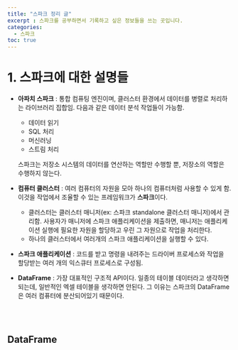 ```yaml
---
title: "스파크 정리 글"
excerpt : 스파크를 공부하면서 기록하고 싶은 정보들을 쓰는 곳입니다.
categories:
  - 스파크
toc: true
---
```


# 1. 스파크에 대한 설명들

* **아파치 스파크** : 통합 컴퓨팅 엔진이며, 클러스터 환경에서 데이터를 병렬로 처리하는 라이브러리 집합임. 다음과 같은 데이터 분석 작업들이 가능함. 
  * 데이터 읽기
  * SQL 처리
  * 머신러닝
  * 스트림 처리
  
  스파크는 저장소 시스템의 데이터를 연산하는 역할만 수행할 뿐, 저장소의 역할은 수행하지 않는다.

* **컴퓨터 클러스터** : 여러 컴퓨터의 자원을 모아 하나의 컴퓨터처럼 사용할 수 있게 함. 이것을 작업에서 조율할 수 있는 프레임워크가 **스파크**이다.
  * 클러스터는 클러스터 매니저(ex: 스파크 standalone 클러스터 매니저)에서 관리함. 사용자가 매니저에 스파크 애플리케이션을 제출하면, 매니저는 애플리케이션 실행에 필요한 자원을 할당하고 우린 그 자원으로 작업을 처리한다.
  * 하나의 클러스터에서 여러개의 스파크 애플리케이션을 실행할 수 있다.

* **스파크 애플리케이션** : 코드를 받고 명령을 내려주는 드라이버 프로세스와 작업을 할당받는 여러 개의 익스큐터 프로세스로 구성됨. 

* **DataFrame** : 가장 대표적인 구조적 API이다. 일종의 테이블 데이터라고 생각하면 되는데, 일반적인 엑셀 테이블을 생각하면 안된다. 그 이유는 스파크의 DataFrame은 여러 컴퓨터에 분산되어있기 때문이다.

<br/><br/>

## DataFrame
